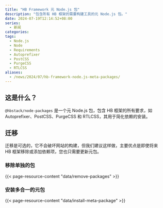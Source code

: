 ```yaml
---
title: "HB Framework 元 Node.js 包"
description: "包含所有 HB 框架的需要构建工具的元 Node.js 包。"
date: 2024-07-19T12:14:52+08:00
series:
  - 新闻
categories:
tags:
  - Node.js
  - Node
  - Requirements
  - Autoprefixer
  - PostCSS
  - PurgeCSS
  - RTLCSS
aliases:
  - /news/2024/07/hb-framework-node.js-meta-packages/
---
```


## 这是什么？

`@hbstack/node-packages` 是一个元 Node.js 包，包含 HB 框架的所有要求，如 Autoprefixer、PostCSS、PurgeCSS 和 RTLCSS，其用于简化依赖的安装。

## 迁移

迁移是可选的，它不会破坏网站的构建，但我们建议这样做，主要优点是即使将来 HB 框架移除或添加依赖项，您也只需要更新元包。

### 移除单独的包

{{< page-resource-content "data/remove-packages" >}}

### 安装多合一的元包

{{< page-resource-content "data/install-meta-package" >}}
